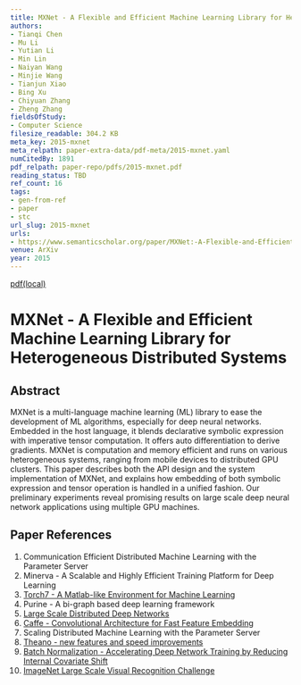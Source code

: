 ```yaml
---
title: MXNet - A Flexible and Efficient Machine Learning Library for Heterogeneous Distributed Systems
authors:
- Tianqi Chen
- Mu Li
- Yutian Li
- Min Lin
- Naiyan Wang
- Minjie Wang
- Tianjun Xiao
- Bing Xu
- Chiyuan Zhang
- Zheng Zhang
fieldsOfStudy:
- Computer Science
filesize_readable: 304.2 KB
meta_key: 2015-mxnet
meta_relpath: paper-extra-data/pdf-meta/2015-mxnet.yaml
numCitedBy: 1891
pdf_relpath: paper-repo/pdfs/2015-mxnet.pdf
reading_status: TBD
ref_count: 16
tags:
- gen-from-ref
- paper
- stc
url_slug: 2015-mxnet
urls:
- https://www.semanticscholar.org/paper/MXNet:-A-Flexible-and-Efficient-Machine-Learning-Chen-Li/62df84d6a4d26f95e4714796c2337c9848cc13b5?sort=total-citations
venue: ArXiv
year: 2015
---
```


[pdf(local)](../../paper-repo/pdfs/2015-mxnet.pdf)

# MXNet - A Flexible and Efficient Machine Learning Library for Heterogeneous Distributed Systems

## Abstract

MXNet is a multi-language machine learning (ML) library to ease the development of ML algorithms, especially for deep neural networks. Embedded in the host language, it blends declarative symbolic expression with imperative tensor computation. It offers auto differentiation to derive gradients. MXNet is computation and memory efficient and runs on various heterogeneous systems, ranging from mobile devices to distributed GPU clusters.
This paper describes both the API design and the system implementation of MXNet, and explains how embedding of both symbolic expression and tensor operation is handled in a unified fashion. Our preliminary experiments reveal promising results on large scale deep neural network applications using multiple GPU machines.

## Paper References

1. Communication Efficient Distributed Machine Learning with the Parameter Server
2. Minerva - A Scalable and Highly Efficient Training Platform for Deep Learning
3. [Torch7 - A Matlab-like Environment for Machine Learning](2011-torch7-a-matlab-like-environment-for-machine-learning.md)
4. Purine - A bi-graph based deep learning framework
5. [Large Scale Distributed Deep Networks](2012-large-scale-distributed-deep-networks.md)
6. [Caffe - Convolutional Architecture for Fast Feature Embedding](2014-caffe-convolutional-architecture-for-fast-feature-embedding.md)
7. Scaling Distributed Machine Learning with the Parameter Server
8. [Theano - new features and speed improvements](2012-theano-new-features-and-speed-improvements.md)
9. [Batch Normalization - Accelerating Deep Network Training by Reducing Internal Covariate Shift](2015-batch-normalization-accelerating-deep-network-training-by-reducing-internal-covariate-shift.md)
10. [ImageNet Large Scale Visual Recognition Challenge](2015-imagenet-large-scale-visual-recognition-challenge.md)
